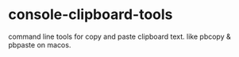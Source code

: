 # console-clipboard-tools
command line tools for copy and paste clipboard text. like pbcopy &amp; pbpaste on macos.
